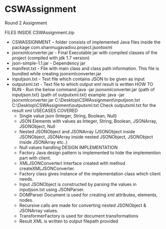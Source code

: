 # CSWAssignment
Round 2 Assignment

FILES INSIDE CSWAssignment.zip
- CSWASSIGNMENT –  folder consists of implemented Java files inside the package com.shanmugavadivu.project.jsontoxml
- jsonxmlconverter.jar - Final Executable jar with compiled classes of the project (compiled with jdk 1.7 version)
- json-simple-1.1.jar - Dependency jar
- manifest.txt - File with main class and class path information. This file is bundled while creating jsonxmlconverter.jar
- inputjson.txt - Text file which contains JSON to be given as input
- outputxml.txt - Text file to which output xml result is written
HOW TO RUN - Run the below command
java -jar jsonxmlconverter.jar {path of inputjson.txt} {path of outputxml.txt}
example:
java -jar jsonxmlconverter.jar C:\Desktop\CSWAssignment\inputjson.txt C:\Desktop\CSWAssignment\outputxml.txt
Check outputxml.txt for the result xml
USECASES COVERED
  - Single value json (Integer, String, Boolean, Null)
  - JSON Elements with values as Integer, String, Boolean, JSONArray, JSONObject, Null
  - Nested JSONObject and JSONArray (JSONObject inside JSONObject, JSONArray inside nested JSONObject, JSONObject inside JSONArray etc..)
  - Null values handling
DESIGN IMPLEMENTATION
  - Factory Java design pattern is implemented to hide the implemention part with client.
  - XMLJSONConverterI Interface created with method createXMLJSONConverter.
  - Factory class gives instance of the implementation class which client needs.
  - Input JSONObject is constructed by parsing the values in inputjson.txt using JSONParser.
  - DOMParser Document is used for creating xml attributes, elements, nodes.
  - Recursive calls are made for converting nested JSONObject & JSONArray values.
  - TransformerFactory is used for document transformations
  - Result XML is written to output filepath provided

